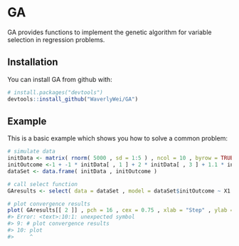 
<!-- README.md is generated from README.Rmd. Please edit that file -->



# GA

GA provides functions to implement the genetic algorithm for variable selection in regression problems.

## Installation

You can install GA from github with:


```r
# install.packages("devtools")
devtools::install_github("WaverlyWei/GA")
```

## Example

This is a basic example which shows you how to solve a common problem:


```r
# simulate data
initData <- matrix( rnorm( 5000 , sd = 1:5 ) , ncol = 10 , byrow = TRUE )
initOutcome <-1 + -1 * initData[ , 1 ] + 2 * initData[ , 3 ] + 1.1 * initData[ , 5 ] + 2.7 * initData[ , 3] * initData[ , 5 ]
dataSet <- data.frame( initData , initOutcome )

# call select function
GAresults <- select( data = dataSet , model = dataSet$initOutcome ~ X1 + X3 + X5 + X3:X5 + X7 + X9 

# plot convergence results
plot( GAresults[[ 2 ]] , pch = 16 , cex = 0.75 , xlab = "Step" , ylab = "Convergene Criterion")
#> Error: <text>:10:1: unexpected symbol
#> 9: # plot convergence results
#> 10: plot
#>     ^
```
